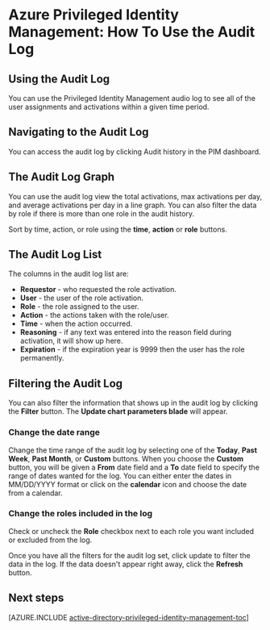 <properties
   pageTitle="Azure Privileged Identity Management: How To Use the Audit Log"
   description="Learn how to use the audit log in the Azure Privileged Identity Management extension."
   services="active-directory"
   documentationCenter=""
   authors="IHenkel"
   manager="stevenpo"
   editor=""/>

<tags
   ms.service="na"
   ms.devlang="na"
   ms.topic="article"
   ms.tgt_pltfrm="na"
   ms.workload="identity"
   ms.date="09/21/2015"
   ms.author="inhenk"/>

# Azure Privileged Identity Management: How To Use the Audit Log

## Using the Audit Log
You can use the Privileged Identity Management audio log to see all of the user assignments and activations within a given time period.

## Navigating to the Audit Log
You can access the audit log by clicking Audit history in the PIM dashboard.

## The Audit Log Graph
You can use the audit log view the total activations, max activations per day, and average activations per day in a line graph.  You can also filter the data by role if there is more than one role in the audit history.

Sort by time, action, or role using the **time**, **action** or **role** buttons.

## The Audit Log List
The columns in the audit log list are:

- **Requestor** - who requested the role activation.
- **User** - the user of the role activation.
- **Role** - the role assigned to the user.
- **Action** - the actions taken with the role/user.
- **Time** - when the action occurred.
- **Reasoning** - if any text was entered into the reason field during activation, it will show up here.
- **Expiration** - if the expiration year is 9999 then the user has the role permanently.

## Filtering the Audit Log

You can also filter the information that shows up in the audit log by clicking the **Filter** button.  The **Update chart parameters blade** will appear.

### Change the date range
Change the time range of the audit log by selecting one of the **Today**, **Past Week**, **Past Month**, or **Custom** buttons.
When you choose the **Custom** button, you will be given a **From** date field and a **To** date field to specify the range of dates wanted for the log.  You can either enter the dates in MM/DD/YYYY format or click on the **calendar** icon and choose the date from a calendar.

### Change the roles included in the log

Check or uncheck the **Role** checkbox next to each role you want included or excluded from the log.

Once you have all the filters for the audit log set, click update to filter the data in the log.  If the data doesn't appear right away, click the **Refresh** button.

<!--Every topic should have next steps and links to the next logical set of content to keep the customer engaged-->
## Next steps
[AZURE.INCLUDE [active-directory-privileged-identity-management-toc](../../includes/active-directory-privileged-identity-management-toc.md)]
